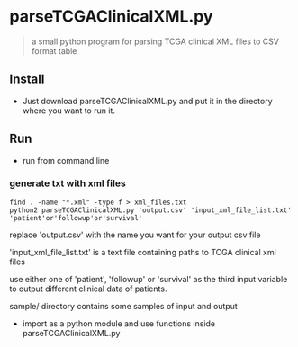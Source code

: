 # parseTCGAClinicalXML.py

> a small python program for parsing TCGA clinical XML files to CSV format table

## Install
* Just download parseTCGAClinicalXML.py and put it in the directory where you want to run it.

## Run
* run from command line

### generate txt with xml files

```
find . -name "*.xml" -type f > xml_files.txt
python2 parseTCGAClinicalXML.py 'output.csv' 'input_xml_file_list.txt' 'patient'or'followup'or'survival'

```
replace 'output.csv' with the name you want for your output csv file

'input_xml_file_list.txt' is a text file containing paths to TCGA clinical xml files

use either one of 'patient', 'followup' or 'survival' as the third input variable to output different clinical data of patients.

sample/ directory contains some samples of input and output

* import as a python module and use functions inside parseTCGAClinicalXML.py
